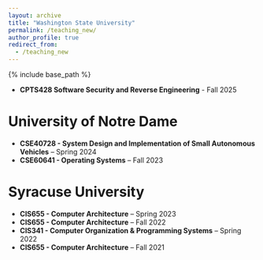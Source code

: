 ```yaml
---
layout: archive
title: "Washington State University"
permalink: /teaching_new/
author_profile: true
redirect_from:
  - /teaching_new
---
```


{% include base_path %}
* **CPTS428 Software Security and Reverse Engineering** - Fall 2025

# University of Notre Dame
* **CSE40728 - System Design and Implementation of Small Autonomous Vehicles** – Spring 2024  
* **CSE60641 - Operating Systems** – Fall 2023

# Syracuse University
* **CIS655 - Computer Architecture** – Spring 2023  
* **CIS655 - Computer Architecture** – Fall 2022  
* **CIS341 - Computer Organization & Programming Systems** – Spring 2022  
* **CIS655 - Computer Architecture** – Fall 2021  



